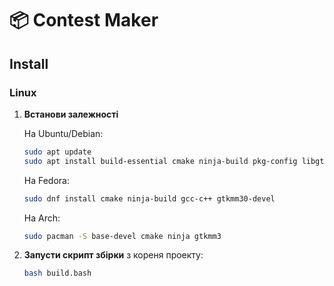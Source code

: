 ﻿# 📦 Contest Maker

## Install

### Linux

1. **Встанови залежності**
	
	На Ubuntu/Debian:

	```bash
	sudo apt update
	sudo apt install build-essential cmake ninja-build pkg-config libgtkmm-3.0-dev
	```

	На Fedora:

	```bash
	sudo dnf install cmake ninja-build gcc-c++ gtkmm30-devel
	```

	На Arch:

	```bash
	sudo pacman -S base-devel cmake ninja gtkmm3
	```

2. **Запусти скрипт збірки** з кореня проекту:

	```bash
	bash build.bash
	```
